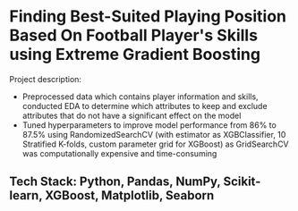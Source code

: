 # Finding Best-Suited Playing Position Based On Football Player's Skills using Extreme Gradient Boosting

Project description:
- Preprocessed data which contains player information and skills, conducted EDA to determine which attributes to keep and exclude attributes that do not have a significant effect on the model
- Tuned hyperparameters to improve model performance from 86% to 87.5% using RandomizedSearchCV (with estimator as XGBClassifier, 10 Stratified K-folds, custom parameter grid for XGBoost) as GridSearchCV was computationally expensive and time-consuming

## Tech Stack: Python, Pandas, NumPy, Scikit-learn, XGBoost, Matplotlib, Seaborn

